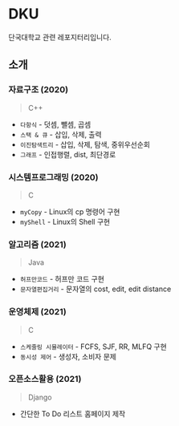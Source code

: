 # DKU

단국대학교 관련 레포지터리입니다.

## 소개

### 자료구조 (2020)

> C++

- `다항식` - 덧셈, 뺄셈, 곱셈
- `스택 & 큐` - 삽입, 삭제, 출력
- `이진탐색트리` - 삽입, 삭제, 탐색, 중위우선순회
- `그래프` - 인접행렬, dist, 최단경로

### 시스템프로그래밍 (2020)

> C

- `myCopy` - Linux의 cp 명령어 구현
- `myShell` - Linux의 Shell 구현

### 알고리즘 (2021)

> Java

- `허프만코드` - 허프만 코드 구현
- `문자열편집거리` - 문자열의 cost, edit, edit distance

### 운영체제 (2021)

> C

- `스케줄링 시뮬레이터` - FCFS, SJF, RR, MLFQ 구현
- `동시성 제어` - 생성자, 소비자 문제

### 오픈소스활용 (2021)

> Django

- 간단한 To Do 리스트 홈페이지 제작
